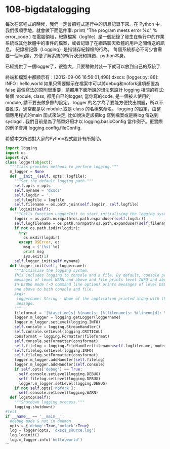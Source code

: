 # 108-bigdatalogging
每次在寫程式的時候，我們一定會把程式運行中的訊息記錄下來。在 Python 中，我們很順手地，就會做下面這件事:
    print( "The program meets error %d" % error_code )
在電腦領域，紀錄檔案（logfile）是一個記錄了發生在執行中的作業系統或其他軟體中的事件的檔案，或者記錄了在網路聊天軟體的用戶之間傳送的訊息。 紀錄檔記錄（Logging）是指儲存紀錄檔的行為。 每個系統都必不可少會需要一個log類，方便了解系統的執行狀況和排錯，python本身。

已經提供了一個logger了，很強大，只要稍微封裝一下就可以放到自己的系統了

終端和檔案中都顯示有：[2012-09-06 16:56:01,498] dxscs: [logger.py: 88]: INFO    : hello,world
如果只需要顯示在檔案中可以將debug和nofork選項都置為false
這個寫法的原則很重要，請都用下面所說的想法來設計 logging 相關的程式:
每個 module, class, 都用自已的logger, 當你寫的code, 是一個被人使用的module, 請不要去做多餘的設定。
logger 的名字為了要能方便找出問題，所以不要亂取，通常都是以 module 或是 class 的名稱來命名。
logging 的設定，由整個應用程式的main 函式來決定, 比如說決定該把log 寫到檔案或是將log 傳送到syslogd .
我們目前是為了簡單好用才以 logging.basicConfig 當作例子。更實際的例子會用 logging.config.fileConfig. 

希望本文所述對大家的Python程式設計有所幫助。
``` python
import logging
import os
import sys
class logger(object):
  """Class provides methods to perform logging."""
  m_logger = None
  def __init__(self, opts, logfile):
    """Set the default logging path."""
    self.opts = opts
    self.myname = 'dxscs'
    self.logdir = '.'
    self.logfile = logfile
    self.filename = os.path.join(self.logdir, self.logfile)
  def loginit(self):
    """Calls function LoggerInit to start initialising the logging system."""
    logdir = os.path.normpath(os.path.expanduser(self.logdir))
    self.logfilename = os.path.normpath(os.path.expanduser(self.filename))
    if not os.path.isdir(logdir):
      try:
        os.mkdir(logdir)
      except OSError, e:
        msg = ('(%s)'%e)
        print msg
        sys.exit(1)
    self.logger_init(self.myname)
  def logger_init(self, loggername):
    """Initialise the logging system.
    This includes logging to console and a file. By default, console prints
    messages of level WARN and above and file prints level INFO and above.
    In DEBUG mode (-D command line option) prints messages of level DEBUG
    and above to both console and file.
    Args:
     loggername: String - Name of the application printed along with the log
     message.
    """
    fileformat = '[%(asctime)s] %(name)s: [%(filename)s: %(lineno)d]: %(levelname)-8s: %(message)s'
    logger.m_logger = logging.getLogger(loggername)
    logger.m_logger.setLevel(logging.INFO)
    self.console = logging.StreamHandler()
    self.console.setLevel(logging.CRITICAL)
    consformat = logging.Formatter(fileformat)
    self.console.setFormatter(consformat)
    self.filelog = logging.FileHandler(filename=self.logfilename, mode='w ')
    self.filelog.setLevel(logging.INFO)
    self.filelog.setFormatter(consformat)
    logger.m_logger.addHandler(self.filelog)
    logger.m_logger.addHandler(self.console)
    if self.opts['debug'] == True:
      self.console.setLevel(logging.DEBUG)
      self.filelog.setLevel(logging.DEBUG)
      logger.m_logger.setLevel(logging.DEBUG)
    if not self.opts['nofork']:
      self.console.setLevel(logging.WARN)
  def logstop(self):
    """Shutdown logging process."""
    logging.shutdown()
#test    
if __name__ == '__main__':
  #debug mode & not in daemon
  opts = {'debug':True,'nofork':True}
  log = logger(opts, 'dxscs_source.log')
  log.loginit()
  log.m_logger.info('hello,world')
ˋˋˋ 

